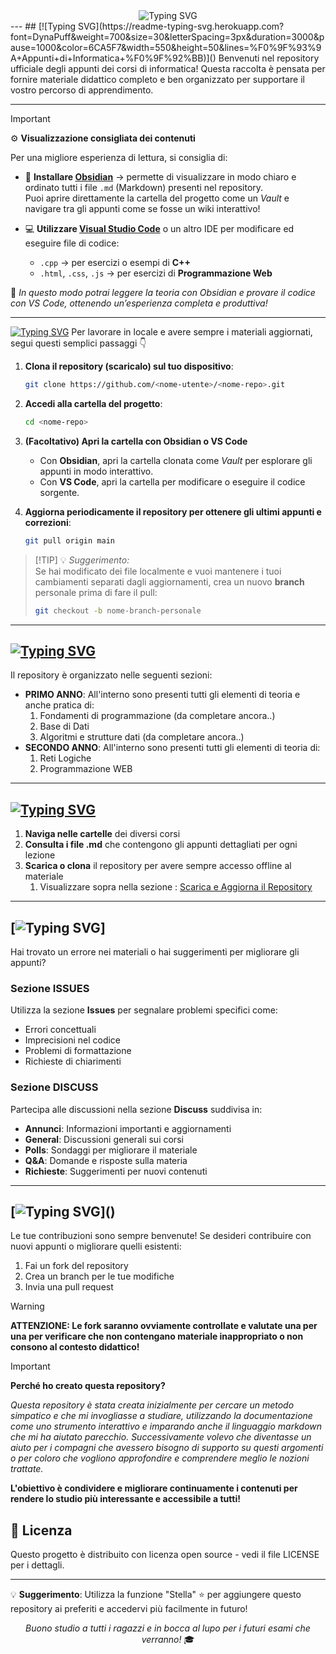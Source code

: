 <div align="center">

<img src="https://readme-typing-svg.herokuapp.com?font=DynaPuff&weight=700&size=35&letterSpacing=3px&duration=3000&pause=1000&color=6CA5F7&vCenter=true&width=510&height=100&lines=Benvenuto%2Fa+Ingegnere!" alt="Typing SVG" />

</div>
---
## [![Typing SVG](https://readme-typing-svg.herokuapp.com?font=DynaPuff&weight=700&size=30&letterSpacing=3px&duration=3000&pause=1000&color=6CA5F7&width=550&height=50&lines=%F0%9F%93%9A+Appunti+di+Informatica+%F0%9F%92%BB)]()
Benvenuti nel repository ufficiale degli appunti dei corsi di informatica! Questa raccolta è pensata per fornire materiale didattico completo e ben organizzato per supportare il vostro percorso di apprendimento.

---
> [!IMPORTANT]  
> ⚙️ **Visualizzazione consigliata dei contenuti**
>
> Per una migliore esperienza di lettura, si consiglia di:
> - 📖 **Installare [Obsidian](https://obsidian.md/)** → permette di visualizzare in modo chiaro e ordinato tutti i file `.md` (Markdown) presenti nel repository.  
>   Puoi aprire direttamente la cartella del progetto come un *Vault* e navigare tra gli appunti come se fosse un wiki interattivo!  
>
> - 💻 **Utilizzare [Visual Studio Code](https://code.visualstudio.com/)** o un altro IDE per modificare ed eseguire file di codice:  
>   - `.cpp` → per esercizi o esempi di **C++**  
>   - `.html`, `.css`, `.js` → per esercizi di **Programmazione Web**  
>
> 🧠 *In questo modo potrai leggere la teoria con Obsidian e provare il codice con VS Code, ottenendo un’esperienza completa e produttiva!*

---
 
 <a id="scarica-e-aggiorna-il-repository"></a>[![Typing SVG](https://readme-typing-svg.herokuapp.com?font=DynaPuff&weight=700&size=30&letterSpacing=3px&duration=3000&pause=1000&color=6CA5F7&width=580&height=50&lines=%F0%9F%92%BE+Scarica+e+Aggiorna+il+Repository)]()
Per lavorare in locale e avere sempre i materiali aggiornati, segui questi semplici passaggi 👇  

1. **Clona il repository (scaricalo) sul tuo dispositivo**:
   ```bash
   git clone https://github.com/<nome-utente>/<nome-repo>.git
	```

2. **Accedi alla cartella del progetto**:
    ```bash
    cd <nome-repo>
    ```

3. **(Facoltativo) Apri la cartella con Obsidian o VS Code**
    - Con **Obsidian**, apri la cartella clonata come _Vault_ per esplorare gli appunti in modo interattivo.
    - Con **VS Code**, apri la cartella per modificare o eseguire il codice sorgente.

4. **Aggiorna periodicamente il repository per ottenere gli ultimi appunti e correzioni**:
    ```bash
    git pull origin main
    ```
    
>[!TIP] 💡 _Suggerimento:_  
> Se hai modificato dei file localmente e vuoi mantenere i tuoi cambiamenti separati dagli aggiornamenti, crea un nuovo **branch** personale prima di fare il pull:
> 
> ```bash
> git checkout -b nome-branch-personale
> ```

---
## [![Typing SVG](https://readme-typing-svg.herokuapp.com?font=DynaPuff&weight=700&size=30&letterSpacing=3px&duration=3000&pause=1000&color=6CA5F7&width=550&height=50&lines=%F0%9F%93%82+Struttura+del+Repository)]()
Il repository è organizzato nelle seguenti sezioni:

- **PRIMO ANNO**: All'interno sono presenti tutti gli elementi di teoria e anche pratica di:
	1. Fondamenti di programmazione (da completare ancora..)
	2. Base di Dati
	3. Algoritmi e strutture dati (da completare ancora..)
- **SECONDO ANNO**: All'interno sono presenti tutti gli elementi di teoria di:
	1. Reti Logiche
	2. Programmazione WEB

---
## [![Typing SVG](https://readme-typing-svg.herokuapp.com?font=DynaPuff&weight=700&size=30&letterSpacing=3px&duration=3000&pause=1000&color=6CA5F7&width=600&height=50&lines=%F0%9F%9A%80+Come+Utilizzare+gli+Appunti)]()
1. **Naviga nelle cartelle** dei diversi corsi
2. **Consulta i file .md** che contengono gli appunti dettagliati per ogni lezione
3. **Scarica o clona** il repository per avere sempre accesso offline al materiale
	1. Visualizzare sopra nella sezione : [Scarica e Aggiorna il Repository](#-scarica-e-aggiorna-il-repository)

---
## [![Typing SVG](https://readme-typing-svg.herokuapp.com?font=DynaPuff&weight=700&size=30&letterSpacing=3px&duration=3000&pause=1000&color=6CA5F7&width=650&lines=%F0%9F%90%9B+Segnalazione+Errori+e+Contributi)]
Hai trovato un errore nei materiali o hai suggerimenti per migliorare gli appunti?
### Sezione ISSUES
Utilizza la sezione **Issues** per segnalare problemi specifici come:
- Errori concettuali
- Imprecisioni nel codice
- Problemi di formattazione
- Richieste di chiarimenti
### Sezione DISCUSS
Partecipa alle discussioni nella sezione **Discuss** suddivisa in:
- **Annunci**: Informazioni importanti e aggiornamenti
- **General**: Discussioni generali sui corsi
- **Polls**: Sondaggi per migliorare il materiale
- **Q&A**: Domande e risposte sulla materia
- **Richieste**: Suggerimenti per nuovi contenuti
---
## [![Typing SVG](https://readme-typing-svg.herokuapp.com?font=DynaPuff&weight=700&size=30&letterSpacing=3px&duration=3000&pause=1000&color=6CA5F7&width=530&lines=%F0%9F%99%8F+Contribuite+tra+di+voi!)]()
Le tue contribuzioni sono sempre benvenute! Se desideri contribuire con nuovi appunti o migliorare quelli esistenti:
1. Fai un fork del repository
2. Crea un branch per le tue modifiche
3. Invia una pull request

> [!WARNING]  
> **ATTENZIONE: Le fork saranno ovviamente controllate e valutate una per una per verificare che non contengano materiale inappropriato o non consono al contesto didattico!**

> [!IMPORTANT]  
> **Perché ho creato questa repository?**
>
> *Questa repository è stata creata inizialmente per cercare un metodo simpatico e che mi invogliasse a studiare, utilizzando la documentazione come uno strumento interattivo e imparando anche il linguaggio markdown che mi ha aiutato parecchio. Successivamente volevo che diventasse un aiuto per i compagni che avessero bisogno di supporto su questi argomenti o per coloro che vogliono approfondire e comprendere meglio le nozioni trattate.*
>
> **L'obiettivo è condividere e migliorare continuamente i contenuti per rendere lo studio più interessante e accessibile a tutti!**
## 📝 Licenza

Questo progetto è distribuito con licenza open source - vedi il file LICENSE per i dettagli.

---

💡 **Suggerimento**: Utilizza la funzione "Stella" ⭐ per aggiungere questo repository ai preferiti e accedervi più facilmente in futuro!

<div align="center"><i>Buono studio a tutti i ragazzi e in bocca al lupo per i futuri esami che verranno!</i> 🎓</div>